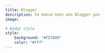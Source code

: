 ```yaml
---
title: Blogger
description: Τα παλιά πόστ απο Blogger μου
image:

# Badge style
style:
    background: "#F57D00"
    color: "#fff"
---
```


